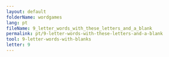 ```yaml
---
layout: default
folderName: wordgames
lang: pt
fileName: 9_letter_words_with_these_letters_and_a_blank
permalink: pt/9-letter-words-with-these-letters-and-a-blank
tool: 9-letter-words-with-blanks
letter: 9
---
```

